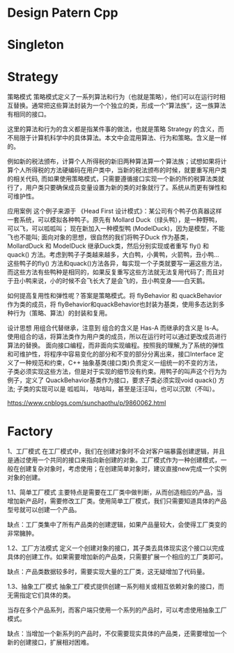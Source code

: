 # Design Patern Cpp

#   Singleton


#   Strategy
策略模式
策略模式定义了一系列算法和行为（也就是策略），他们可以在运行时相互替换。通常把这些算法封装为一个个独立的类，形成一个“算法族”，这一族算法有相同的接口。

这里的算法和行为的含义都是指某件事的做法，也就是策略 Strategy 的含义，而不局限于计算机科学中的具体算法。本文中会混用算法、行为和策略。含义是一样的。

例如新的税法颁布，计算个人所得税的新旧两种算法算一个算法族；试想如果将计算个人所得税的方法硬编码在用户类中，当新的税法颁布的时候，就要重写用户类的相关代码, 而如果使用策略模式，只需要遵循接口实现一个新的所的税算法类就行了，用户类只要确保成员变量设置为新的类的对象就行了。系统从而更有弹性和可维护性。

应用案例
这个例子来源于 《Head First 设计模式》：某公司有个鸭子仿真器这样一套系统，可以模拟各种鸭子。原先有 Mollard Duck（绿头鸭），是一种野鸭，可以飞，可以呱呱叫； 现在新加入一种模型鸭 (ModelDuck)，因为是模型，不能飞也不能叫; 面向对象的思想，很自然的我们将鸭子Duck 作为基类，MollardDuck 和 ModelDuck 继承Duck类，然后分别实现或者重写 fly() 和 quack() 方法。考虑到鸭子子类越来越多，大白鸭，小黄鸭，火箭鸭，丑小鸭... 这些鸭子的fly() 方法和quack()方法各异，每实现一个子类就要写一遍这些方法，而这些方法有些鸭种是相同的，如果反复重写这些方法就无法复用代码了; 而且对于丑小鸭来说，小的时候不会飞长大了是会飞的，丑小鸭变身——白天鹅。

如何提高复用性和弹性呢？答案是策略模式。将 flyBehavior 和 quackBehavior作为类的成员，将 flyBehavior和quackBehavior也封装为基类，使用多态达到多种行为（策略、算法）的封装和复用。 

设计思想
用组合代替继承，注意到 组合的含义是 Has-A 而继承的含义是 Is-A。使用组合的话，将算法类作为用户类的成员，所以在运行时可以通过更改成员进行算法的替换。
面向接口编程，而非面向实现编程。按照我的理解,为了系统的弹性和可维护性，将程序中容易变化的部分和不变的部分分离出来，接口Interface 定义了一种规范和约束，C++ 抽象基类(接口类)负责定义一组统一的不变的方法，子类必须实现这些方法，但是对于实现的细节没有约束。用鸭子的叫声这个行为为例子，定义了 QuackBehavior基类作为接口，要求子类必须实现void quack() 方法; 子类的实现可以是 呱呱叫， 咕咕叫，甚至是汪汪叫，也可以沉默（不叫）。

https://www.cnblogs.com/sunchaothu/p/9860062.html


#   Factory
1、工厂模式
在工厂模式中，我们在创建对象时不会对客户端暴露创建逻辑，并且是通过使用一个共同的接口来指向新创建的对象。工厂模式作为一种创建模式，一般在创建复杂对象时，考虑使用；在创建简单对象时，建议直接new完成一个实例对象的创建。

1.1、简单工厂模式
主要特点是需要在工厂类中做判断，从而创造相应的产品，当增加新产品时，需要修改工厂类。使用简单工厂模式，我们只需要知道具体的产品型号就可以创建一个产品。

缺点：工厂类集中了所有产品类的创建逻辑，如果产品量较大，会使得工厂类变的非常臃肿。

1.2、工厂方法模式
定义一个创建对象的接口，其子类去具体现实这个接口以完成具体的创建工作。如果需要增加新的产品类，只需要扩展一个相应的工厂类即可。

缺点：产品类数据较多时，需要实现大量的工厂类，这无疑增加了代码量。

1.3、抽象工厂模式
抽象工厂模式提供创建一系列相关或相互依赖对象的接口，而无需指定它们具体的类。

当存在多个产品系列，而客户端只使用一个系列的产品时，可以考虑使用抽象工厂模式。

缺点：当增加一个新系列的产品时，不仅需要现实具体的产品类，还需要增加一个新的创建接口，扩展相对困难。
